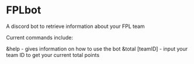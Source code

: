 # FPLbot
A discord bot to retrieve information about your FPL team

Current commands include:

&help - gives information on how to use the bot
&total [teamID] - input your team ID to get your current total points 

